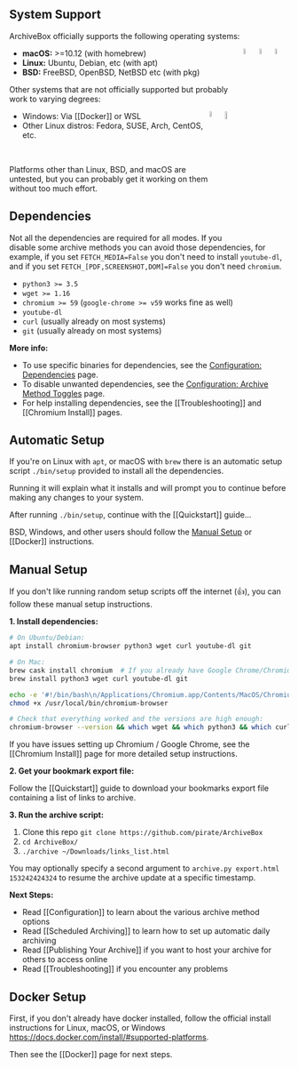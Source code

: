 ## System Support

ArchiveBox officially supports the following operating systems:

<img src="https://cdn0.iconfinder.com/data/icons/flat-round-system/512/freebsd-512.png" width="5%" align="right"/>
<img src="https://assets.ubuntu.com/v1/c5cb0f8e-picto-ubuntu.svg" width="5%" align="right"/>
<img src="https://i.imgur.com/Ue9BI7n.png" width="5%" align="right"/>

* **macOS:** >=10.12 (with homebrew)
* **Linux:** Ubuntu, Debian, etc (with apt)
* **BSD:** FreeBSD, OpenBSD, NetBSD etc (with pkg)

Other systems that are not officially supported but probably work to varying degrees:

<img src="https://camo.githubusercontent.com/fa6d5c12609ed8a3ba1163b96f9e9979b8f59b0d/687474703a2f2f7765732e696f2f566663732f636f6e74656e74" width="6%" align="right"/>
<img src="http://files.softicons.com/download/system-icons/web0.2ama-icons-by-chrfb/png/256x256/Operating%20System%20-%20Windows.png" width="5%" align="right"/>


 * Windows: Via [[Docker]] or WSL
 * Other Linux distros: Fedora, SUSE, Arch, CentOS, etc.

<br/>

Platforms other than Linux, BSD, and macOS are untested, but you can probably get it working on them without too much effort.

## Dependencies

Not all the dependencies are required for all modes. If you disable some archive methods you can avoid those dependencies, for example, if you set `FETCH_MEDIA=False` you don't need to install `youtube-dl`, and if you set `FETCH_[PDF,SCREENSHOT,DOM]=False` you don't need `chromium`.

 - `python3 >= 3.5`
 - `wget >= 1.16`
 - `chromium >= 59` (`google-chrome >= v59` works fine as well)
 - `youtube-dl`
 - `curl` (usually already on most systems)
 - `git` (usually already on most systems)

**More info:**
 - To use specific binaries for dependencies, see the [Configuration: Dependencies](Configuration#dependency-options) page.
 - To disable unwanted dependencies, see the [Configuration: Archive Method Toggles](Configuration#archive-method-toggles) page.  
 - For help installing dependencies, see the [[Troubleshooting]] and [[Chromium Install]] pages.

## Automatic Setup

If you're on Linux with `apt`, or macOS with `brew` there is an automatic setup script `./bin/setup` provided to install all the dependencies.

Running it will explain what it installs and will prompt you to continue before making any changes to your system.

After running `./bin/setup`, continue with the [[Quickstart]] guide...

BSD, Windows, and other users should follow the [Manual Setup](#manual-setup) or [[Docker]] instructions.

## Manual Setup

If you don't like running random setup scripts off the internet (:+1:), you can follow these manual setup instructions.

**1. Install dependencies:** 

```bash
# On Ubuntu/Debian:
apt install chromium-browser python3 wget curl youtube-dl git
```

```bash
# On Mac:
brew cask install chromium  # If you already have Google Chrome/Chromium in /Applications/, skip this command
brew install python3 wget curl youtube-dl git

echo -e '#!/bin/bash\n/Applications/Chromium.app/Contents/MacOS/Chromium "$@"' > /usr/local/bin/chromium-browser
chmod +x /usr/local/bin/chromium-browser
```

```bash
# Check that everything worked and the versions are high enough:
chromium-browser --version && which wget && which python3 && which curl && echo "[√] All dependencies installed."
```

If you have issues setting up Chromium / Google Chrome, see the [[Chromium Install]] page for more detailed setup instructions.

**2. Get your bookmark export file:**

Follow the [[Quickstart]] guide to download your bookmarks export file containing a list of links to archive.

**3. Run the archive script:**

1. Clone this repo `git clone https://github.com/pirate/ArchiveBox`
2. `cd ArchiveBox/`
3. `./archive ~/Downloads/links_list.html`

You may optionally specify a second argument to `archive.py export.html 153242424324` to resume the archive update at a specific timestamp.

**Next Steps:**

 - Read [[Configuration]] to learn about the various archive method options
 - Read [[Scheduled Archiving]] to learn how to set up automatic daily archiving
 - Read [[Publishing Your Archive]] if you want to host your archive for others to access online
 - Read [[Troubleshooting]] if you encounter any problems


## Docker Setup

First, if you don't already have docker installed, follow the official install instructions for Linux, macOS, or Windows https://docs.docker.com/install/#supported-platforms.


Then see the [[Docker]] page for next steps.